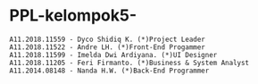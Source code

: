 # PPL-kelompok5-

    A11.2018.11559 - Dyco Shidiq K. (*)Project Leader
    A11.2018.11522 - Andre LH. (*)Front-End Progammer
    A11.2018.11599 - Imelda Dwi Ardiyana. (*)UI Designer
    A11.2018.11205 - Feri Firmanto. (*)Business & System Analyst
    A11.2014.08148 - Nanda H.W. (*)Back-End Programmer
